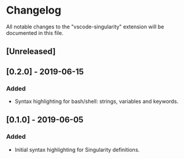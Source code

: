 # Changelog

All notable changes to the "vscode-singularity" extension will be documented in this file.

## [Unreleased]

## [0.2.0] - 2019-06-15
### Added
- Syntax highlighting for bash/shell: strings, variables and keywords.

## [0.1.0] - 2019-06-05
### Added
- Initial syntax highlighting for Singularity definitions.